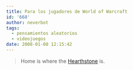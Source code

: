 ```yaml
---
title: Para los jugadores de World of Warcraft
id: '668'
author: neverbot
tags:
  - pensamientos aleatorios
  - videojuegos
date: 2008-01-08 12:15:42
---
```


> Home is where the [Hearthstone](http://wow.allakhazam.com/db/item.html?witem=6948) is.